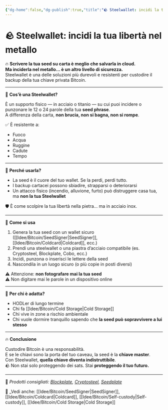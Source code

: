 ```yaml
---
{"dg-home":false,"dg-publish":true,"title":"🪨 Steelwallet: incidi la tua libertà nel metallo","tags":["Bitcoin","Seed","Backup","Sicurezza","ColdStorage","SelfCustody"],"date":"2025-07-09","permalink":"/idee/bitcoin/steelwallet/","dgPassFrontmatter":true}
---
```



# 🪨 Steelwallet: incidi la tua libertà nel metallo

🔥 **Scrivere la tua seed su carta è meglio che salvarla in cloud.  
Ma inciderla nel metallo… è un altro livello di sicurezza.**  
Steelwallet è una delle soluzioni più durevoli e resistenti per custodire il backup della tua chiave privata Bitcoin.

---

🧱 **Cos’è una Steelwallet?**

È un supporto fisico — in acciaio o titanio — su cui puoi incidere o punzonare le 12 o 24 parole della tua **seed phrase**.  
A differenza della carta, **non brucia, non si bagna, non si rompe**.

✅ È resistente a:
- Fuoco  
- Acqua  
- Ruggine  
- Cadute  
- Tempo

---

🔐 **Perché usarla?**

- La seed è il cuore del tuo wallet. Se la perdi, perdi tutto.  
- I backup cartacei possono sbiadire, strapparsi o deteriorarsi  
- Un attacco fisico (incendio, alluvione, furto) può distruggere casa tua, ma **non la tua Steelwallet**

🛡️ È come scolpire la tua libertà nella pietra… ma in acciaio inox.

---

🔧 **Come si usa**

1. Genera la tua seed con un wallet sicuro ([[Idee/Bitcoin/SeedSigner\|SeedSigner]], [[Idee/Bitcoin/Coldcard\|Coldcard]], ecc.)  
2. Prendi una steelwallet o una piastra d’acciaio compatibile (es. Cryptosteel, Blockplate, Cobo, ecc.)  
3. Incidi, punzona o inserisci le lettere della seed  
4. Nascondila in un luogo sicuro (o più copie in posti diversi)

⚠️ Attenzione: **non fotografare mai la tua seed**  
⚠️ Non digitare mai le parole in un dispositivo online

---

🎯 **Per chi è adatta?**

- HODLer di lungo termine  
- Chi fa [[Idee/Bitcoin/Cold Storage\|Cold Storage]]  
- Chi vive in zone a rischio ambientale  
- Chi vuole dormire tranquillo sapendo che **la seed può sopravvivere a lui stesso**

---

🔥 **Conclusione**

Custodire Bitcoin è una responsabilità.  
E se le chiavi sono la porta del tuo caveau, la seed è la **chiave master**.  
Con Steelwallet, **quella chiave diventa indistruttibile**.  
🪨 Non stai solo proteggendo dei sats. Stai **proteggendo il tuo futuro.**

---

🔗 _Prodotti consigliati: [Blockplate](https://blockplate.com), [Cryptosteel](https://cryptosteel.com), [Seedplate](https://seedplate.com)_

📎 _Vedi anche: [[Idee/Bitcoin/SeedSigner\|SeedSigner]], [[Idee/Bitcoin/Coldcard\|Coldcard]], [[Idee/Bitcoin/Self-custody\|Self-custody]], [[Idee/Bitcoin/Cold Storage\|Cold Storage]]